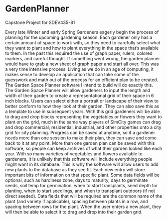 # GardenPlanner
Capstone Project for SDEV435-81

Every late Winter and early Spring Gardeners eagerly begin the process of planning for the upcoming gardening season.  Each gardener only has a certain amount of space to work with, so they need to carefully select what they want to plant and how to plant everything in the space that’s available to them.  In the past this required the use of graph paper, rulers, colored markers, and careful thought.  If something went wrong, the garden planner would have to grab a new sheet of graph paper and start all over.  This was a very time intensive process.  Living as we do in an age of computing, it makes sense to develop an application that can take some of the guesswork and math out of the process for an efficient plan to be created.  The Garden Space Planner software I intend to build will do exactly this.  
The Garden Space Planner will allow gardeners to input the length and width of their garden to create a representational grid of their space in 6 inch blocks.  Users can select either a portrait or landscape of their view to better conform to how they look at their garden.  They can also save this as a template to use in subsequent years.  With this grid gardeners will be able to drag and drop blocks representing the vegetables or flowers they want to plant on the grid, much in the same way players of SimCity games can drag and drop commercial, residential, industrial, and other properties onto a city grid for city planning.  Progress can be saved at anytime, so if a gardener needs more than one session to make their plan, they can save and come back to it at any point.  More than one garden plan can be saved with this software, so people can keep archives of what their garden looked like each year.
With so many varieties of vegetables and flowers available to gardeners, it is unlikely that this software will include everything people might want in its database.  This is why the software will allow users to add new plants to the database as they see fit.  Each new entry will store important bits of information on that specific plant.  Some data fields will be optional, such as hardiness zone, days to maturity, days to germinate seeds, soil temp for germination, when to start transplants, seed depth for planting, when to start seedlings, and when to transplant outdoors (if not direct seeded).  Data fields that will be required are the common name of the plant (and variety if applicable), spacing between plants in a row, and spacing between rows for the plant.  When the user enters a new plant, they will then be able to select it to drag and drop into their garden grid.

